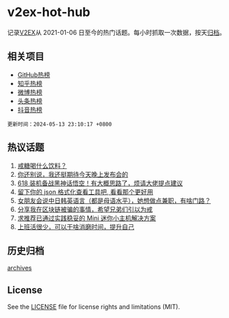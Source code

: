 # v2ex-hot-hub

 记录[V2EX](https://www.v2ex.com/)从 2021-01-06 日至今的热门话题。每小时抓取一次数据，按天[归档](archives)。
 
 ## 相关项目

- [GitHub热榜](https://github.com/lonnyzhang423/github-hot-hub)
- [知乎热榜](https://github.com/lonnyzhang423/zhihu-hot-hub)
- [微博热榜](https://github.com/lonnyzhang423/weibo-hot-hub)
- [头条热榜](https://github.com/lonnyzhang423/toutiao-hot-hub)
- [抖音热榜](https://github.com/lonnyzhang423/douyin-hot-hub)


 `更新时间：2024-05-13 23:10:17 +0800`

## 热议话题

1. [戒糖喝什么饮料？](https://www.v2ex.com/t/1040164)
1. [你还别说，我还挺期待今天晚上发布会的](https://www.v2ex.com/t/1040122)
1. [618 装机备战黑神话悟空！有大概思路了，烦请大佬提点建议](https://www.v2ex.com/t/1040142)
1. [留下你的 json 格式化查看工具吧, 看看那个更好用](https://www.v2ex.com/t/1040158)
1. [女朋友会说中日韩英语言（都是母语水平），她想做点兼职，有啥门路？](https://www.v2ex.com/t/1040316)
1. [分享我在区块链被骗的事情，希望兄弟们引以为戒](https://www.v2ex.com/t/1040140)
1. [求推荐已通过实践稳妥的 Mini 迷你小主机解决方案](https://www.v2ex.com/t/1040291)
1. [上班活很少，可以干啥消磨时间，提升自己](https://www.v2ex.com/t/1040206)

## 历史归档

[archives](archives)

## License

See the [LICENSE](LICENSE) file for license rights and limitations (MIT).
